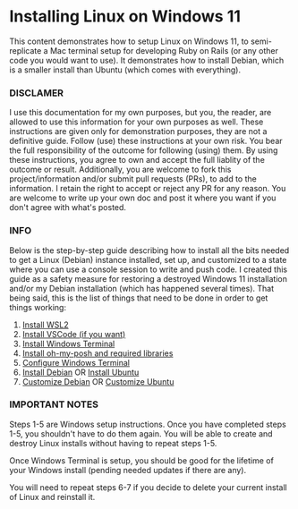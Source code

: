 # Installing Linux on Windows 11

This content demonstrates how to setup Linux on Windows 11, to semi-replicate a Mac terminal setup for developing Ruby on Rails (or any other code you would want to use). It demonstrates how to install Debian, which is a smaller install than Ubuntu (which comes with everything). 

### DISCLAMER

I use this documentation for my own purposes, but you, the reader, are allowed to use this information for your own purposes as well. These instructions are given only for demonstration purposes, they are not a definitive guide. Follow (use) these instructions at your own risk. You bear the full responsibility of the outcome for following (using) them. By using these instructions, you agree to own and accept the full liablity of the outcome or result. Additionally, you are welcome to fork this project/information and/or submit pull requests (PRs), to add to the information. I retain the right to accept or reject any PR for any reason. You are welcome to write up your own doc and post it where you want if you don't agree with what's posted.

### INFO
Below is the step-by-step guide describing how to install all the bits needed to get a Linux (Debian) instance installed, set up, and customized to a state where you can use a console session to write and push code. I created this guide as a safety measure for restoring a destroyed Windows 11 installation and/or my Debian installation (which has happened several times). That being said, this is the list of things that need to be done in order to get things working:

1. [Install WSL2](https://github.com/scott-knight/linux-on-windows-11/blob/main/install-wsl2.md)
2. [Install VSCode (if you want)](https://github.com/scott-knight/linux-on-windows-11/blob/main/install-vscode.md)
3. [Install Windows Terminal](https://github.com/scott-knight/linux-on-windows-11/blob/main/install-windows-terminal.md)
4. [Install oh-my-posh and required libraries](https://github.com/scott-knight/linux-on-windows-11/blob/main/Install%20oh-my-posh-and-required-libraries.md)
5. [Configure Windows Terminal](https://github.com/scott-knight/linux-on-windows-11/blob/main/configure-windows-terminal.md)
6. [Install Debian](https://github.com/scott-knight/linux-on-windows-11/blob/main/install-debian.md) OR [Install Ubuntu](https://github.com/scott-knight/linux-on-windows-11/blob/main/install-ubuntu.md)
7. [Customize Debian](https://github.com/scott-knight/linux-on-windows-11/blob/main/customize-linux.md) OR [Customize Ubuntu](https://github.com/scott-knight/linux-on-windows-11/blob/main/customize-ubuntu.md)

### IMPORTANT NOTES

Steps 1-5 are Windows setup instructions. Once you have completed steps 1-5, you shouldn't have to do them again. You will be able to create and destroy Linux  installs without having to repeat steps 1-5. 

Once Windows Terminal is setup, you should be good for the lifetime of your Windows install (pending needed updates if there are any).

You will need to repeat steps 6-7 if you decide to delete your current install of Linux and reinstall it.
